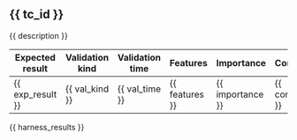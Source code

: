 <!-- @@testcase@@ -->
## {{ tc_id }}

{{ description }}

| Expected result | Validation kind | Validation time | Features       | Importance       | Conflicts       |
| --------------- | --------------- | --------------- | -------------- | ---------------- | --------------- |
| {{ exp_result }}| {{ val_kind }}  | {{ val_time }}  | {{ features }} | {{ importance }} | {{ conflicts }} |

{{ harness_results }}
